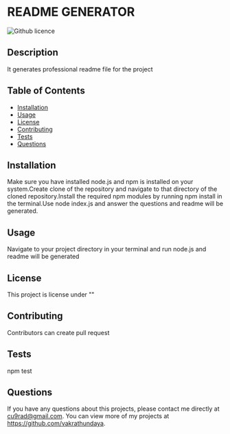 # README GENERATOR

  ![Github licence](http://img.shields.io/badge/license-""-blue.svg)
  
  ## Description 
  
  It generates professional readme file for the project


  ## Table of Contents

  * [Installation](#installation)
  * [Usage](#usage)
  * [License](#license)
  * [Contributing](#contributing)
  * [Tests](#tests)
  * [Questions](#questions)
  

  ## Installation 

  Make sure you have installed node.js and npm is installed on your system.Create clone of the repository and navigate to that directory of the cloned repository.Install the required npm modules by running npm install in the terminal.Use node index.js and answer the questions and readme will be generated.

  ## Usage 

  Navigate to your project directory in your terminal and run node.js and readme will be generated


  ## License 

  This project is license under ""


  ## Contributing 

  Contributors can create pull request


  ## Tests

  npm test


  ## Questions

  If you have any questions about this projects, please contact me directly at cu9rad@gmail.com. You can view more of my projects at https://github.com/vakrathundaya.
  
